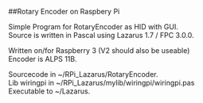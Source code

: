 ##Rotary Encoder on Raspbery Pi

Simple Program for RotaryEncoder as HID with GUI.<br>
Source is written in Pascal using Lazarus 1.7 / FPC 3.0.0.

Written on/for Raspberry 3 (V2 should also be useable)<br>
Encoder is ALPS 11B.

Sourcecode in ~/RPi_Lazarus/RotaryEncoder.<br>
Lib wiringpi in ~/RPi_Lazarus/mylib/wiringpi/wiringpi.pas<br>
Executable to ~/Lazarus.
